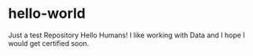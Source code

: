 # hello-world
Just a test Repository
Hello Humans! 
I like working with Data and I hope I would get certified soon.
